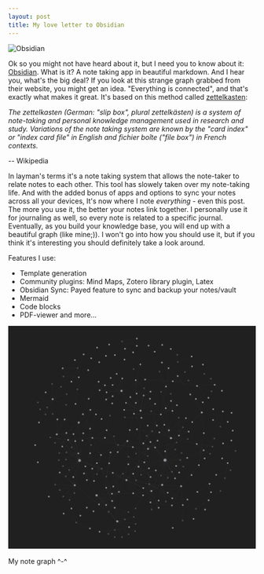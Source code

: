 ```yaml
---
layout: post
title: My love letter to Obsidian
---
```


![Obsidian](https://obsidian.md/images/screenshot.png)

Ok so you might not have heard about it, but I need you to know about it: [Obsidian](https://obsidian.md/). What is it? A note taking app in beautiful markdown. And I hear you, what's the big deal? If you look at this strange graph grabbed from their website, you might get an idea. "Everything is connected", and that's exactly what makes it great. It's based on this method called [zettelkasten](https://en.wikipedia.org/wiki/Zettelkasten):


  *The zettelkasten (German: "slip box", plural zettelkästen) is a system of note-taking and personal knowledge management used in research and study. Variations of the note taking system are known by the "card index" or "index card file" in English and fichier boîte ("file box") in French contexts.* 

-- Wikipedia

In layman's terms it's a note taking system that allows the note-taker to relate notes to each other. This tool has slowely taken over my note-taking life. And with the added bonus of apps and options to sync your notes across all your devices, It's now where I note *everything* - even this post. The more you use it, the better your notes link together. I personally use it for journaling as well, so every note is related to a specific journal. Eventually, as you build your knowledge base, you will end up with a beautiful graph (like mine;)). I won't go into how you should use it, but if you think it's interesting you should definitely take a look around. 

Features I use:

- Template generation
- Community plugins: Mind Maps, Zotero library plugin, Latex
- Obsidian Sync: Payed feature to sync and backup your notes/vault
- Mermaid
- Code blocks
- PDF-viewer
and more...

![Tord's Graph](/assets/obsidian_scsh.png)

My note graph ^-^

